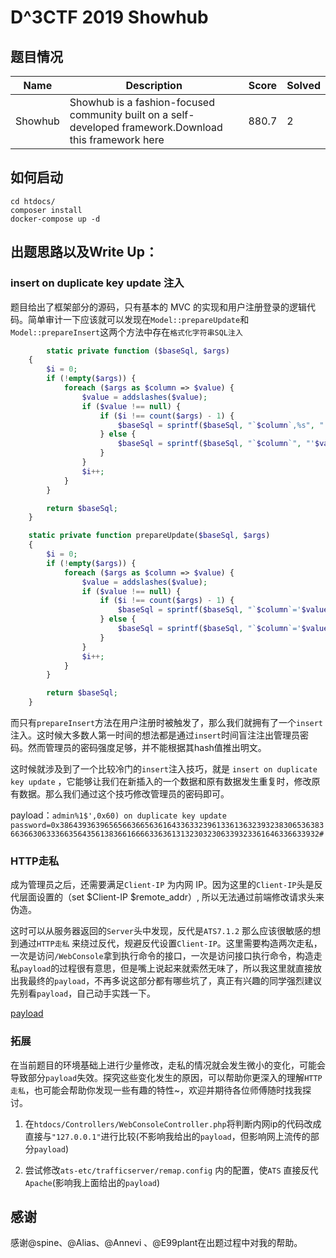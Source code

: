 # D^3CTF 2019 Showhub

## 题目情况

| Name | Description | Score|Solved|
| ------ | ------ | ---- | ---- |
| Showhub | Showhub is a fashion-focused community built on a self-developed framework.Download this framework here | 880.7 |  2  |

## 如何启动

```shell
cd htdocs/
composer install
docker-compose up -d
```

## 出题思路以及Write Up：

### insert on duplicate key update 注入

题目给出了框架部分的源码，只有基本的 MVC 的实现和用户注册登录的逻辑代码。简单审计一下应该就可以发现在`Model::prepareUpdate`和`Model::prepareInsert`这两个方法中存在`格式化字符串SQL注入`

```php
        static private function ($baseSql, $args)
    {
        $i = 0;
        if (!empty($args)) {
            foreach ($args as $column => $value) {
                $value = addslashes($value);
                if ($value !== null) {
                    if ($i !== count($args) - 1) {
                        $baseSql = sprintf($baseSql, "`$column`,%s", "'$value',%s");
                    } else {
                        $baseSql = sprintf($baseSql, "`$column`", "'$value'");
                    }
                }
                $i++;
            }
        }

        return $baseSql;
    }

    static private function prepareUpdate($baseSql, $args)
    {
        $i = 0;
        if (!empty($args)) {
            foreach ($args as $column => $value) {
                $value = addslashes($value);
                if ($value !== null) {
                    if ($i !== count($args) - 1) {
                        $baseSql = sprintf($baseSql, "`$column`='$value',%s");
                    } else {
                        $baseSql = sprintf($baseSql, "`$column`='$value'");
                    }
                }
                $i++;
            }
        }

        return $baseSql;
    }
```

而只有`prepareInsert`方法在用户注册时被触发了，那么我们就拥有了一个`insert`注入。这时候大多数人第一时间的想法都是通过`insert`时间盲注注出管理员密码。然而管理员的密码强度足够，并不能根据其hash值推出明文。

这时候就涉及到了一个比较冷门的`insert`注入技巧，就是 `insert on duplicate key update` ，它能够让我们在新插入的一个数据和原有数据发生重复时，修改原有数据。那么我们通过这个技巧修改管理员的密码即可。

payload：`admin%1$',0x60) on duplicate key update password=0x38643936396565663665636164336332396133613632393238306536383663663063336635643561383661666633636131323032306339323361646336633932#`

### HTTP走私

成为管理员之后，还需要满足`Client-IP` 为内网 IP。因为这里的`Client-IP`头是反代层面设置的（set $Client-IP $remote_addr）, 所以无法通过前端修改请求头来伪造。

这时可以从服务器返回的`Server`头中发现，反代是`ATS7.1.2` 那么应该很敏感的想到通过`HTTP走私` 来绕过反代，规避反代设置`Client-IP`。这里需要构造两次走私，一次是访问`/WebConsole`拿到执行命令的接口，一次是访问接口执行命令，构造走私`payload`的过程很有意思，但是嘴上说起来就索然无味了，所以我这里就直接放出我最终的`payload`，不再多说这部分都有哪些坑了，真正有兴趣的同学强烈建议先别看`payload`，自己动手实践一下。

[payload](./smuggling_payload)

### 拓展

在当前题目的环境基础上进行少量修改，走私的情况就会发生微小的变化，可能会导致部分`payload`失效。探究这些变化发生的原因，可以帮助你更深入的理解`HTTP走私`，也可能会帮助你发现一些有趣的特性~，欢迎并期待各位师傅随时找我探讨。

1. 在`htdocs/Controllers/WebConsoleController.php`将判断内网ip的代码改成直接与`"127.0.0.1"`进行比较(不影响我给出的`payload`，但影响网上流传的部分`payload`)

2. 尝试修改`ats-etc/trafficserver/remap.config` 内的配置，使`ATS` 直接反代`Apache`(影响我上面给出的`payload`)

## 感谢

感谢@spine、@Alias、@Annevi 、@E99plant在出题过程中对我的帮助。
